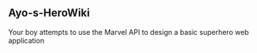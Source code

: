 ## Ayo-s-HeroWiki
Your boy attempts to use the Marvel API to design a basic superhero web application
